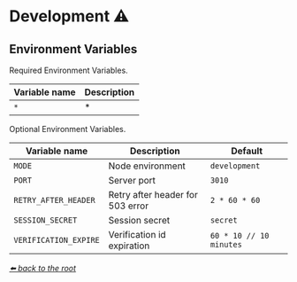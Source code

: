 # Development ⚠

## Environment Variables

 Required Environment Variables.

| Variable name | Description |
| ------------- | ----------- |
| `*`           | *           |

 Optional Environment Variables.

| Variable name                 | Description                      | Default                                |
| ----------------------------- | -------------------------------- | -------------------------------------- |
| `MODE`                        | Node environment                 | `development`                          |
| `PORT`                        | Server port                      | `3010`                                 |
| `RETRY_AFTER_HEADER`          | Retry after header for 503 error | `2 * 60 * 60`                          |
| `SESSION_SECRET`              | Session secret                   | `secret`                               |
| `VERIFICATION_EXPIRE`         | Verification id expiration       | `60 * 10 // 10 minutes`                |

*[⬅️ back to the root](/README.md#express-ts-app-boilerplate)*
